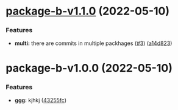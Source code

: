# [package-b-v1.1.0](https://github.com/dinujubd/semantic-monorepo/compare/package-b-v1.0.0...package-b-v1.1.0) (2022-05-10)


### Features

* **multi:** there are commits in multiple packhages ([#3](https://github.com/dinujubd/semantic-monorepo/issues/3)) ([a14d823](https://github.com/dinujubd/semantic-monorepo/commit/a14d823a19d341c18fb2696b1bda96aa926c5fa3))

# package-b-v1.0.0 (2022-05-10)


### Features

* **ggg:** kjhkj ([43255fc](https://github.com/dinujubd/semantic-monorepo/commit/43255fc0cc1299fa51e2b33752000fa49ce1c5e3))
